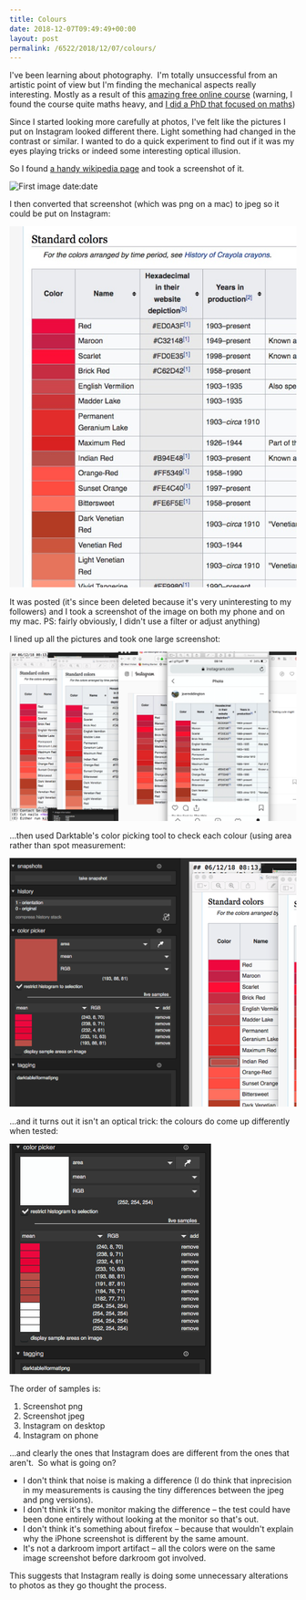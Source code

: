 ```yaml
---
title: Colours
date: 2018-12-07T09:49:49+00:00
layout: post
permalink: /6522/2018/12/07/colours/
---
```

I've been learning about photography.  I'm totally unsuccessful from an artistic point of view but I'm finding the mechanical aspects really interesting. Mostly as a result of this [amazing free online course](https://sites.google.com/site/marclevoylectures/) (warning, I found the course quite maths heavy, and [I did a PhD that focused on maths](http://joereddington.com/researchpublications/))

Since I started looking more carefully at photos, I've felt like the pictures I put on Instagram looked different there. Light something had changed in the contrast or similar. I wanted to do a quick experiment to find out if it was my eyes playing tricks or indeed some interesting optical illusion.

So I found [a handy wikipedia page](https://en.wikipedia.org/wiki/List_of_Crayola_crayon_colors) and took a screenshot of it.


![First image](/assets/uploads/2018/12/Screenshot-2018-12-07-08.56.11-239x300.png) date:date  

I then converted that screenshot (which was png on a mac) to jpeg so it could be put on Instagram:


![Secondimage](/assets/uploads/2018/12/Screenshot-2018-12-07-08.56.11.jpg)

It was posted (it's since been deleted because it's very uninteresting to my followers) and I took a screenshot of the image on both my phone and on my mac. PS: fairly obviously, I didn't use a filter or adjust anything)

I lined up all the pictures and took one large screenshot:

![Alt text](/assets/uploads/2018/12/Screenshot-2018-12-07-09.16.25.png)

&#8230;then used Darktable's color picking tool to check each colour (using area rather than spot measurement:

![Alt text](/assets/uploads/2018/12/Screenshot-2018-12-07-09.30.52.png) 

&#8230;and it turns out it isn't an optical trick: the colours do come up differently when tested:


![Alt text](/assets/uploads/2018/12/Screenshot-2018-12-07-09.35.44.png)

The order of samples is:

  1. Screenshot png
  2. Screenshot jpeg
  3. Instagram on desktop
  4. Instagram on phone

&#8230;and clearly the ones that Instagram does are different from the ones that aren't.  So what is going on?

  * I don't think that noise is making a difference (I do think that inprecision in my measurements is causing the tiny differences between the jpeg and png versions).
  * I don't think it's the monitor making the difference &#8211; the test could have been done entirely without looking at the monitor so that's out.
  * I don't think it's something about firefox &#8211; because that wouldn't explain why the iPhone screenshot is different by the same amount.
  * It's not a darkroom import artifact &#8211; all the colors were on the same image screenshot before darkroom got involved.

This suggests that Instagram really is doing some unnecessary alterations to photos as they go thought the process. 
